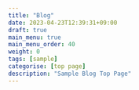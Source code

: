 ```yaml
---
title: "Blog"
date: 2023-04-23T12:39:31+09:00
draft: true
main_menu: true
main_menu_order: 40
weight: 0
tags: [sample]
categorise: [top page]
description: "Sample Blog Top Page"
---
```


